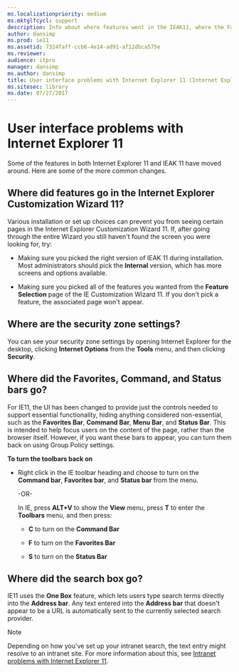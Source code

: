```yaml
---
ms.localizationpriority: medium
ms.mktglfcycl: support
description: Info about where features went in the IEAK11, where the Favorites, Command, and Status bars went, and where the search bar went.
author: dansimp
ms.prod: ie11
ms.assetid: 7324faff-ccb6-4e14-ad91-af12dbca575e
ms.reviewer: 
audience: itpro
manager: dansimp
ms.author: dansimp
title: User interface problems with Internet Explorer 11 (Internet Explorer 11 for IT Pros)
ms.sitesec: library
ms.date: 07/27/2017
---
```



# User interface problems with Internet Explorer 11
Some of the features in both Internet Explorer 11 and IEAK 11 have moved around. Here are some of the more common changes.

## Where did features go in the Internet Explorer Customization Wizard 11?
Various installation or set up choices can prevent you from seeing certain pages in the Internet Explorer Customization Wizard 11. If, after going through the entire Wizard you still haven't found the screen you were looking for, try:

-   Making sure you picked the right version of IEAK 11 during installation. Most administrators should pick the **Internal** version, which has more screens and options available.

-   Making sure you picked all of the features you wanted from the **Feature Selection** page of the IE Customization Wizard 11. If you don't pick a feature, the associated page won't appear.

## Where are the security zone settings?
You can see your security zone settings by opening Internet Explorer for the desktop, clicking **Internet Options** from the **Tools** menu, and then clicking **Security**.

## Where did the Favorites, Command, and Status bars go?
For IE11, the UI has been changed to provide just the controls needed to support essential functionality, hiding anything considered non-essential, such as the **Favorites Bar**, **Command Bar**, **Menu Bar**, and **Status Bar**. This is intended to help focus users on the content of the page, rather than the browser itself. However, if you want these bars to appear, you can turn them back on using Group Policy settings.

 **To turn the toolbars back on**

- Right click in the IE toolbar heading and choose to turn on the **Command bar**, **Favorites bar**, and **Status bar** from the menu.
  <p>-OR-<p>
  In IE, press <strong>ALT+V</strong> to show the <strong>View</strong> menu, press <strong>T</strong> to enter the <strong>Toolbars</strong> menu, and then press:

  -   **C** to turn on the **Command Bar**

  -   **F** to turn on the **Favorites Bar**

  -   **S** to turn on the **Status Bar**

## Where did the search box go?
IE11 uses the **One Box** feature, which lets users type search terms directly into the **Address bar**. Any text entered into the **Address bar** that doesn't appear to be a URL is automatically sent to the currently selected search provider.

> [!NOTE]
> Depending on how you've set up your intranet search, the text entry might resolve to an intranet site. For more information about this, see  [Intranet problems with Internet Explorer 11](intranet-problems-and-ie11.md).

